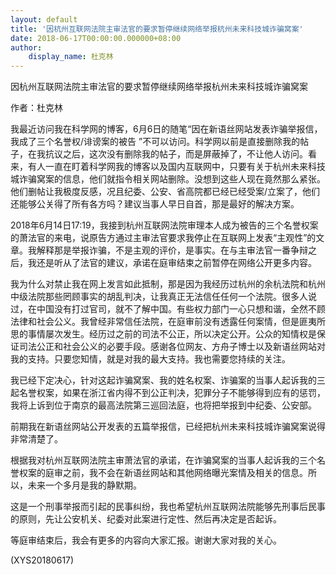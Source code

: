 ```yaml
---
layout: default
title: '因杭州互联网法院主审法官的要求暂停继续网络举报杭州未来科技城诈骗窝案'
date: 2018-06-17T00:00:00.000000+08:00
author:
    display_name: 杜克林
---
```


因杭州互联网法院主审法官的要求暂停继续网络举报杭州未来科技城诈骗窝案

作者：杜克林

我最近访问我在科学网的博客，6月6日的随笔“因在新语丝网站发表诈骗举报信，我成了三个名誉权/诽谤案的被告 ”不可以访问。科学网以前是直接删除我的帖子，在我抗议之后，这次没有删除我的帖子，而是屏蔽掉了，不让他人访问。看来，有人一直在盯着科学网我的博客以及国内互联网中，只要有关于杭州未来科技城诈骗窝案的信息，他们就指令相关网站删除。没想到这些人现在竟然那么紧张。他们删帖让我极度反感，况且纪委、公安、省高院都已经已经受案/立案了，他们还能够公关得了所有各方吗？建议当事人早日自首，那是最好的解决方案。

2018年6月14日17:19，我接到杭州互联网法院审理本人成为被告的三个名誉权案的萧法官的来电，说原告方通过主审法官要求我停止在互联网上发表“主观性”的文章。我解释那是举报诈骗，不是主观的评价，是事实。在与主审法官一番争辩之后，我还是听从了法官的建议，承诺在庭审结束之前暂停在网络公开更多内容。

我为什么对禁止我在网上发言如此抵制，那是因为我经历过杭州的余杭法院和杭州中级法院那些罔顾事实的胡乱判决，让我真正无法信任任何一个法院。很多人说过，在中国没有打过官司，就不了解中国。有些权力部门一心只想和谐，全然不顾法律和社会公义。我曾经非常信任法院，在庭审前没有透露任何案情，但是匪夷所思的事情屡次发生。经历过之前的司法不公正，所以决定公开。公众的知情权是保证司法公正和社会公义的必要手段。感谢各位网友、方舟子博士以及新语丝网站对我的支持。只要您知情，就是对我的最大支持。我也需要您持续的关注。

我已经下定决心，针对这起诈骗窝案、我的姓名权案、诈骗案的当事人起诉我的三起名誉权案，如果在浙江省内得不到公正判决，犯罪分子不能够得到应有的惩罚，我将上诉到位于南京的最高法院第三巡回法庭，也将把举报到中纪委、公安部。

前期我在新语丝网站公开发表的五篇举报信，已经把杭州未来科技城诈骗窝案说得非常清楚了。

根据我对杭州互联网法院主审萧法官的承诺，在诈骗窝案的当事人起诉我的三个名誉权案的庭审之前，我不会在新语丝网站和其他网络曝光案情及相关的信息。所以，未来一个多月是我的静默期。

这是一个刑事举报而引起的民事纠纷，我也希望杭州互联网法院能够先刑事后民事的原则，先让公安机关、纪委对此案进行定性、然后再决定是否起诉。

等庭审结束后，我会有更多的内容向大家汇报。谢谢大家对我的关心。

(XYS20180617)

